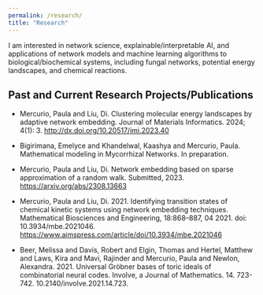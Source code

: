 ```yaml
---
permalink: /research/
title: "Research"
---
```


I am interested in network science, explainable/interpretable AI, and applications of network models and machine learning algorithms to biological/biochemical systems, including fungal networks, potential energy landscapes, and chemical reactions. 

## Past and Current Research Projects/Publications

*	Mercurio, Paula and Liu, Di. Clustering molecular energy landscapes by adaptive network embedding. Journal of Materials Informatics. 2024; 4(1): 3. http://dx.doi.org/10.20517/jmi.2023.40 

*	Bigirimana, Emelyce and Khandelwal, Kaashya and Mercurio, Paula. Mathematical modeling in Mycorrhizal Networks. In preparation.

*	Mercurio, Paula and Liu, Di. Network embedding based on sparse approximation of a random walk. Submitted, 2023. https://arxiv.org/abs/2308.13663 

*	Mercurio, Paula and Liu, Di. 2021. Identifying transition states of chemical kinetic systems using network embedding techniques. Mathematical Biosciences and Engineering, 18:868–887, 04 2021.  doi:  10.3934/mbe.2021046. https://www.aimspress.com/article/doi/10.3934/mbe.2021046

*	Beer, Melissa and Davis, Robert and Elgin, Thomas and Hertel, Matthew and Laws, Kira and Mavi, Rajinder and Mercurio, Paula and Newlon, Alexandra. 2021. Universal Gröbner bases of toric ideals of combinatorial neural codes. Involve, a Journal of Mathematics. 14. 723-742. 10.2140/involve.2021.14.723.


